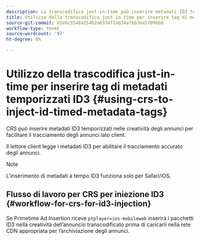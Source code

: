 ```yaml
---
description: La transcodifica just-in-time può inserire metadati ID3 temporizzati nelle creatività degli annunci per facilitare il tracciamento degli annunci lato client.
title: Utilizzo della transcodifica just-in-time per inserire tag di metadati ID3 temporizzati
source-git-commit: 02ebc3548a254b2a6554f1ab34afbb3ea5f09bb8
workflow-type: tm+mt
source-wordcount: '97'
ht-degree: 0%

---
```


# Utilizzo della trascodifica just-in-time per inserire tag di metadati temporizzati ID3 {#using-crs-to-inject-id-timed-metadata-tags}

CRS può inserire metadati ID3 temporizzati nelle creatività degli annunci per facilitare il tracciamento degli annunci lato client.

Il lettore client legge i metadati ID3 per abilitare il tracciamento accurato degli annunci.

>[!NOTE]
>
>L’inserimento di metadati a tempo ID3 funziona solo per Safari/iOS.

## Flusso di lavoro per CRS per iniezione ID3 {#workflow-for-crs-for-id3-injection}

Se Primetime Ad Insertion riceve `ptplayer=ios-mobileweb` inserirà i pacchetti ID3 nella creatività dell’annuncio transcodificato prima di caricarli nella rete CDN appropriata per l’archiviazione degli annunci.
